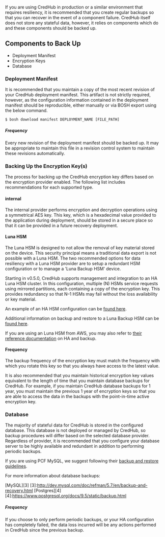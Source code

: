 If you are using CredHub in production or a similar environment that requires resiliency, it is recommended that you create regular backups so that you can recover in the event of a component failure. CredHub itself does not store any stateful data, however, it relies on components which do and these components should be backed up. 

## Components to Back Up

* Deployment Manifest
* Encryption Keys
* Database

### Deployment Manifest

It is recommended that you maintain a copy of the most recent revision of your CredHub deployment manifest. This artifact is not strictly required, however, as the configuration information contained in the deployment manifest should be reproducible, either manually or via BOSH export using the below command. 

```
$ bosh download manifest DEPLOYMENT_NAME [FILE_PATH]
```

##### Frequency
Every new revision of the deployment manifest should be backed up. It may be appropriate to maintain this file in a revision control system to maintain these revisions automatically. 

### Backing Up the Encryption Key(s)

The process for backing up the CredHub encryption key differs based on the encryption provider enabled. The following list includes recommendations for each supported type. 

#### internal

The internal provider performs encryption and decryption operations using a symmetrical AES key. This key, which is a hexadecimal value provided to the application during deployment, should be stored in a secure place so that it can be provided in a future recovery deployment. 

#### Luna HSM

The Luna HSM is designed to not allow the removal of key material stored on the device. This security principal means a traditional data export is not possible with a Luna HSM. The two recommended options for data resiliency with a Luna HSM provider are to setup a redundant HSM configuration or to manage a 'Luna Backup HSM' device. 

Starting in v0.5.0, CredHub supports management and integration to an HA Luna HSM cluster. In this configuration, multiple (N) HSMs service requests using mirrored partitions, each containing a copy of the encryption key. This provides redundancy so that N–1 HSMs may fail without the loss availability or key material. 

An example of an HA HSM configuration can be [found here][1]. 

Additional information on backup and restore to a Luna Backup HSM can be [found here][2].

If you are using an Luna HSM from AWS, you may also refer to [their reference documentation][5] on HA and backup. 

[5]:http://docs.aws.amazon.com/cloudhsm/latest/userguide/configuring-ha.html

[1]:https://github.com/pivotal-cf/credhub-release/blob/master/sample-manifests/snippet-hsm-encryption.yml#L41-L55
[2]:http://cloudhsm-safenet-docs.s3.amazonaws.com/007-011136-002_lunasa_5-1_webhelp_rev-a/Content/concepts/about_backup_local_and_remote.htm

#### Frequency
The backup frequency of the encryption key must match the frequency with which you rotate this key so that you always have access to the latest value. 

It is also recommended that you maintain historical encryption key values equivalent to the length of time that you maintain database backups for CredHub. For example, if you maintain CredHub database backups for 1 year, you must maintain the previous 1 year of encryption keys so that you are able to access the data in the backups with the point-in-time active encryption key. 


### Database

The majority of stateful data for CredHub is stored in the configured database. This database is not deployed or managed by CredHub, so backup procedures will differ based on the selected database provider. Regardless of provider, it is recommended that you configure your database server to be highly available and redundant in addition to performing periodic backups. 

If you are using PCF MySQL, we suggest following their [backup and restore guidelines](http://docs.pivotal.io/p-mysql/1-8/backup.html).

For more information about database backups:

[MySQL][3]
[3]:http://dev.mysql.com/doc/refman/5.7/en/backup-and-recovery.html
[Postgres][4]
[4]:https://www.postgresql.org/docs/9.5/static/backup.html

##### Frequency
If you choose to only perform periodic backups, or your HA configuration has completely failed, the data loss incurred will be any actions performed in CredHub since the previous backup. 
